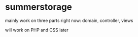 # summerstorage
mainly work on three parts right now:
domain,
controller,
views

will work on PHP and CSS later
